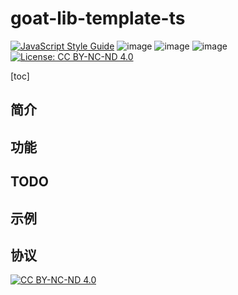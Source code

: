 # goat-lib-template-ts
[![JavaScript Style Guide](https://img.shields.io/badge/code_style-standard-green.svg)](https://standardjs.com)  ![image](https://img.shields.io/badge/node-%3E%3D%208.0.0-yellowgreen.svg) ![image](https://img.shields.io/badge/build-passing-brightgreen.svg) ![image](https://img.shields.io/badge/typescript-100%25-blue.svg) [![License: CC BY-NC-ND 4.0](https://img.shields.io/badge/License-CC%20BY--NC--ND%204.0-red.svg)](https://creativecommons.org/licenses/by-nc-nd/4.0/)

[toc]
## 简介

## 功能

## TODO

## 示例

## 协议

[![CC BY-NC-ND 4.0](https://licensebuttons.net/l/by-nc-nd/3.0/88x31.png)](https://creativecommons.org/licenses/by-nc-nd/4.0/deed.zh)
